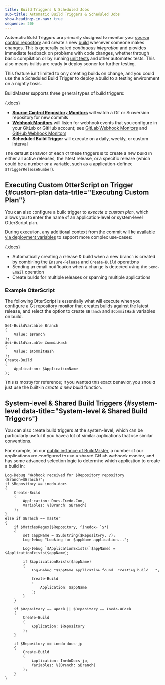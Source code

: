 ```yaml
---
title: Build Triggers & Scheduled Jobs
sub-title: Automatic Build Triggers & Scheduled Jobs
show-headings-in-nav: true
sequence: 200
---
```


Automatic Build Triggers are primarily designed to monitor your [source control repository](/docs/buildmaster/builds/continuous-integration/source-control) and create a new [build](/docs/buildmaster/builds/overview) whenever someone makes changes. This is generally called *continuous integration* and provides immediate feedback on problems with code changes, whether through basic compilation or by running [unit tests](/docs/buildmaster/builds/tests/unit-tests) and other automated tests. This also means builds are ready to deploy sooner for further testing.

This feature isn't limited to only creating builds on change, and you could use the a Scheduled Build Trigger to deploy a build to a testing environment on a nightly basis.

BuildMaster supports three general types of build triggers:

{.docs}
 * **[Source Control Repository Monitors](/docs/buildmaster/builds/continuous-integration/build-triggers-and-monitors/repository-monitors)**  will watch a Git or Subversion repository for new commits
 * **[Webhook Monitors](/docs/buildmaster/builds/continuous-integration/build-triggers-and-monitors/repository-hooks)** will listen for webhook events that you configure in your GitLab or GitHub account; see [GitLab Webhook Monitors](https://github.com/Inedo/inedox-git/wiki/configuring-gitlab-hooks) and [GitHub Webhook Monitors](https://github.com/Inedo/inedox-git/wiki/configuring-github-hooks)
 * **Scheduled Build Trigger** will execute on a daily, weekly, or custom interval

The default behavior of each of these triggers is to create a new build in either all active releases, the latest release, or a specific release (which could be a number or a variable, such as a application-defined `$TriggerReleaseNumber`). 

##  Executing Custom OtterScript on Trigger {#custom-plan data-title="Executing Custom Plan"}
You can also configure a build trigger to *execute a custom plan*, which allows you to enter the name of an application-level or system-level OtterScript plan.

During execution, any additional context from the commit will be  [available via deployment variables](/docs/buildmaster/builds/continuous-integration/build-triggers-and-monitors/repository-monitors#variables)  to support more complex use-cases:

{.docs}
-   Automatically creating a release & build when a new branch is created by combining the  `Ensure-Release`  and  `Create-Build`  operations
-   Sending an email notification when a change is detected using the  `Send-Email`  operation
-   Create builds for multiple releases or spanning multiple applications

### Example OtterScript 
The following OtterScript is essentially what will execute when you configure a Git repository monitor that creates builds against the latest release, and select the option to create `$Branch` and `$CommitHash` variables on build.
 
```
Set-BuildVariable Branch
(
    Value: $Branch
);
Set-BuildVariable CommitHash
(
    Value: $CommitHash
);
Create-Build
(
    Application: $ApplicationName
);
```

This is mostly for reference; if you wanted this exact behavior, you should just use the built-in *create a new build* function.

##  System-level & Shared Build Triggers {#system-level data-title="System-level & Shared Build Triggers"}

You can also create build triggers at the system-level, which can be particularly useful if you have a lot of similar applications that use similar conventions.

For example, on our [public instance of BuildMaster](https://buildmaster.inedo.com/), a number of our applications are configured to use a shared GitLab webhook monitor, and has some advanced selection logic to determine which application to create a build in: 

````
Log-Debug "Webhook received for $Repository repository (Branch=$Branch)";
if $Repository == inedo-docs
{
    Create-Build
    (
        Application: Docs.Inedo.Com,
        Variables: %(Branch: $Branch)
    );
}
else if $Branch == master
{
    if $MatchesRegex($Repository, ^inedox-.`$*)
    {
        set $appName = $Substring($Repository, 7);
        Log-Debug "Looking for $appName application...";
    
        Log-Debug `$ApplicationExists(`$appName) = $ApplicationExists($appName);
    
        if $ApplicationExists($appName)
        {
            Log-Debug "$appName application found. Creating build...";
        
            Create-Build
            (
                Application: $appName
            );
        }
    }
    
    if $Repository == upack || $Repository == Inedo.UPack
    {
        Create-Build
        (
            Application: $Repository
        );
    }
    
    if $Repository == inedo-docs-jp
    {
        Create-Build
        (
            Application: InedoDocs-jp,
            Variables: %(Branch: $Branch)
        );
    }
}
````
